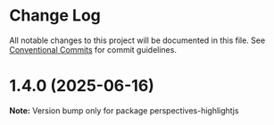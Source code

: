 # Change Log

All notable changes to this project will be documented in this file.
See [Conventional Commits](https://conventionalcommits.org) for commit guidelines.

# 1.4.0 (2025-06-16)

**Note:** Version bump only for package perspectives-highlightjs
